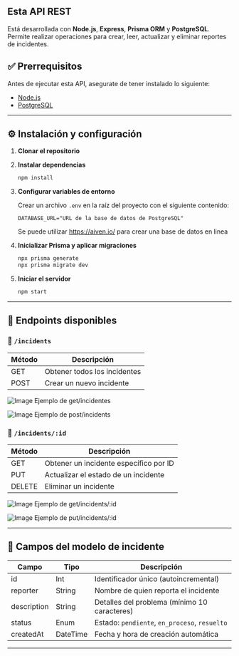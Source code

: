 Esta API REST 
---
Está desarrollada con **Node.js**, **Express**, **Prisma ORM** y **PostgreSQL**. Permite realizar operaciones para crear, leer, actualizar y eliminar reportes de incidentes. 
## ✅ Prerrequisitos

Antes de ejecutar esta API, asegurate de tener instalado lo siguiente:

- [Node.js](https://nodejs.org/)
- [PostgreSQL](https://www.postgresql.org/)

---

## ⚙️ Instalación y configuración

1. **Clonar el repositorio**

2. **Instalar dependencias**
   ```bash
   npm install
   ```

3. **Configurar variables de entorno**

   Crear un archivo `.env` en la raíz del proyecto con el siguiente contenido:

   ```env
   DATABASE_URL="URL de la base de datos de PostgreSQL"
   ```
   Se puede utilizar https://aiven.io/ para crear una base de datos en linea

4. **Inicializar Prisma y aplicar migraciones**
   ```bash
   npx prisma generate
   npx prisma migrate dev 
   ```

5. **Iniciar el servidor**
   ```bash
   npm start
   ```

---

## 🔁 Endpoints disponibles

### 📍 `/incidents`

| Método | Descripción                        |
|--------|------------------------------------|
| GET    | Obtener todos los incidentes       |
| POST   | Crear un nuevo incidente           |

![Image](https://github.com/user-attachments/assets/7fc04f59-2752-40dd-9e94-63d4f6d42428)
Ejemplo de get/incidentes

![Image](https://github.com/user-attachments/assets/7ef1f8d8-d1e5-4365-977f-dd03eda3239b)
Ejemplo de post/incidents

### 📍 `/incidents/:id`

| Método | Descripción                                 |
|--------|---------------------------------------------|
| GET    | Obtener un incidente específico por ID      |
| PUT    | Actualizar el estado de un incidente        |
| DELETE | Eliminar un incidente                       |

![Image](https://github.com/user-attachments/assets/8b324d49-c2bb-484a-9334-709d2195d54d)
Ejemplo de get/incidents/:id

![Image](https://github.com/user-attachments/assets/acee02cc-39f0-408c-a237-d90d1a0a617c)
Ejemplo de put/incidents/:id

---

## 📌 Campos del modelo de incidente

| Campo       | Tipo       | Descripción                                  |
|-------------|------------|----------------------------------------------|
| id          | Int        | Identificador único (autoincremental)        |
| reporter    | String     | Nombre de quien reporta el incidente         |
| description | String     | Detalles del problema (mínimo 10 caracteres) |
| status      | Enum       | Estado: `pendiente`, `en_proceso`, `resuelto`|
| createdAt   | DateTime   | Fecha y hora de creación automática           |

---
